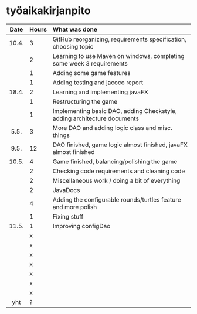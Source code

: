 # työaikakirjanpito

| Date  | Hours | What was done |
| :----:|:------| :-----|
| 10.4. |  3    | GitHub reorganizing, requirements specification, choosing topic |
|       |  2    | Learning to use Maven on windows, completing some week 3 requirements |
|       |  1    | Adding some game features |
|       |  1    | Adding testing and jacoco report |
| 18.4. |  2    | Learning and implementing javaFX |
|       |  1    | Restructuring the game |
|       |  1    | Implementing basic DAO, adding Checkstyle, adding architecture documents |
|  5.5. |  3    | More DAO and adding logic class and misc. things |
|  9.5. | 12    | DAO finished, game logic almost finished, javaFX almost finished |
| 10.5. |  4    | Game finished, balancing/polishing the game |
|       |  2    | Checking code requirements and cleaning code |
|       |  2    | Miscellaneous work / doing a bit of everything |
|       |  2    | JavaDocs |
|       |  4    | Adding the configurable rounds/turtles feature and more polish |
|       |  1    | Fixing stuff |
| 11.5. |  1    | Improving configDao |
|       |  x    |  |
|       |  x    |  |
|       |  x    |  |
|       |  x    |  |
|       |  x    |  |
|       |  x    |  |
|       |  x    |  |
| yht   |  ?    |  | 
